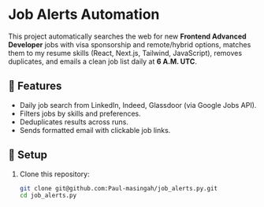 # Job Alerts Automation

This project automatically searches the web for new **Frontend Advanced Developer** jobs with visa sponsorship and remote/hybrid options, matches them to my resume skills (React, Next.js, Tailwind, JavaScript), removes duplicates, and emails a clean job list daily at **6 A.M. UTC**.

## 🔹 Features
- Daily job search from LinkedIn, Indeed, Glassdoor (via Google Jobs API).
- Filters jobs by skills and preferences.
- Deduplicates results across runs.
- Sends formatted email with clickable job links.

## 🔹 Setup
1. Clone this repository:
   ```bash
   git clone git@github.com:Paul-masingah/job_alerts.py.git
   cd job_alerts.py
